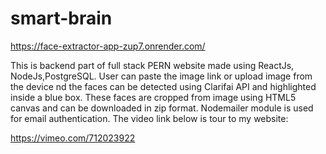# smart-brain

https://face-extractor-app-zup7.onrender.com/

This is backend part of full stack PERN website made using ReactJs, NodeJs,PostgreSQL. User can paste the image link or upload image from the device nd the faces can be detected using Clarifai API and highlighted inside a blue box. These faces are cropped from image using HTML5 canvas and can be downloaded in zip format. Nodemailer module is used for email authentication. The video link below is tour to my website:

https://vimeo.com/712023922
